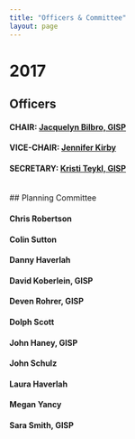 ```yaml
---
title: "Officers & Committee"
layout: page
---
```


# 2017

## Officers

#### **CHAIR:** [Jacquelyn Bilbro, GISP](mailto:jacqcmb@gmail.com)

#### **VICE-CHAIR:** [Jennifer Kirby](mailto:jennifer.kirby@tceq.texas.gov)

#### **SECRETARY:** [Kristi Teykl, GISP](mailto:kristi.teykl@aecom.com)
<br>
## Planning Committee

#### Chris Robertson
#### Colin Sutton
#### Danny Haverlah
#### David Koberlein, GISP
#### Deven Rohrer, GISP
#### Dolph Scott
#### John Haney, GISP
#### John Schulz
#### Laura Haverlah
#### Megan Yancy
#### Sara Smith, GISP
